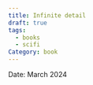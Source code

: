 ```yaml
---
title: Infinite detail
draft: true
tags:
  - books
  - scifi
Category: book
---
```

Date: March 2024
